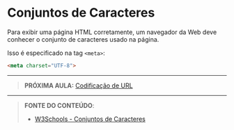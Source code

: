 # Conjuntos de Caracteres

Para exibir uma página HTML corretamente, um navegador da Web deve conhecer o conjunto de caracteres usado na página.

Isso é especificado na tag `<meta>`:

``` html
<meta charset="UTF-8">
```

---

> **PRÓXIMA AULA:** [Codificação de URL](../2.20-codificacao-de-url)

***


> **FONTE DO CONTEÚDO**:
>
> - [W3Schools - Conjuntos de Caracteres](https://www.w3schools.com/html/html_charset.asp)

